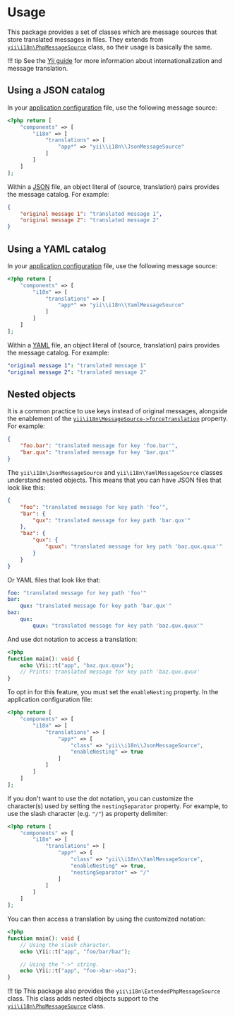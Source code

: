 # Usage
This package provides a set of classes which are message sources that store translated messages in files.
They extends from [`yii\i18n\PhpMessageSource`](https://www.yiiframework.com/doc/api/2.0/yii-i18n-phpmessagesource) class, so their usage is basically the same.

!!! tip
	See the [Yii guide](https://www.yiiframework.com/doc/guide/2.0/en/tutorial-i18n#message-translation) for more information about internationalization and message translation.

## Using a JSON catalog
In your [application configuration](https://www.yiiframework.com/doc/guide/2.0/en/concept-configurations#application-configurations) file, use the following message source:

``` php
<?php return [
	"components" => [
		"i18n" => [
			"translations" => [
				"app*" => "yii\\i18n\\JsonMessageSource"
			]
		]
	]
];
```

Within a [JSON](https://json.org) file, an object literal of (source, translation) pairs provides the message catalog. For example:

``` json
{
	"original message 1": "translated message 1",
	"original message 2": "translated message 2"
}
```

## Using a YAML catalog
In your [application configuration](https://www.yiiframework.com/doc/guide/2.0/en/concept-configurations#application-configurations) file, use the following message source:

``` php
<?php return [
	"components" => [
		"i18n" => [
			"translations" => [
				"app*" => "yii\\i18n\\YamlMessageSource"
			]
		]
	]
];
```

Within a [YAML](http://yaml.org) file, an object literal of (source, translation) pairs provides the message catalog. For example:

``` yaml
"original message 1": "translated message 1"
"original message 2": "translated message 2"
```

## Nested objects
It is a common practice to use keys instead of original messages, alongside the enablement of the [`yii\i18n\MessageSource->forceTranslation`](https://www.yiiframework.com/doc/api/2.0/yii-i18n-messagesource#$forceTranslation-detail) property. For example:

``` json
{
	"foo.bar": "translated message for key 'foo.bar'",
	"bar.qux": "translated message for key 'bar.qux'"
}
```

The `yii\i18n\JsonMessageSource` and `yii\i18n\YamlMessageSource` classes understand nested objects.
This means that you can have JSON files that look like this:

``` json
{
	"foo": "translated message for key path 'foo'",
	"bar": {
		"qux": "translated message for key path 'bar.qux'"
	},
	"baz": {
		"qux": {
			"quux": "translated message for key path 'baz.qux.quux'"
		}
	}
}
```

Or YAML files that look like that:

``` yaml
foo: "translated message for key path 'foo'"
bar:
	qux: "translated message for key path 'bar.qux'"
baz:
	qux:
		quux: "translated message for key path 'baz.qux.quux'"
```

And use dot notation to access a translation:

``` php
<?php
function main(): void {
	echo \Yii::t("app", "baz.qux.quux");
	// Prints: translated message for key path 'baz.qux.quux'
}
```

To opt in for this feature, you must set the `enableNesting` property.
In the application configuration file:

``` php
<?php return [
	"components" => [
		"i18n" => [
			"translations" => [
				"app*" => [
					"class" => "yii\\i18n\\JsonMessageSource",
					"enableNesting" => true
				]
			]
		]
	]
];
```

If you don't want to use the dot notation, you can customize the character(s) used by setting the `nestingSeparator` property. For example, to use the slash character (e.g. `"/"`) as property delimiter:

``` php
<?php return [
	"components" => [
		"i18n" => [
			"translations" => [
				"app*" => [
					"class" => "yii\\i18n\\YamlMessageSource",
					"enableNesting" => true,
					"nestingSeparator" => "/"
				]
			]
		]
	]
];
```

You can then access a translation by using the customized notation:

``` php
<?php
function main(): void {
	// Using the slash character.
	echo \Yii::t("app", "foo/bar/baz");

	// Using the "->" string.
	echo \Yii::t("app", "foo->bar->baz");
}
```

!!! tip
	This package also provides the `yii\i18n\ExtendedPhpMessageSource` class.
	This class adds nested objects support to the [`yii\i18n\PhpMessageSource`](https://www.yiiframework.com/doc/api/2.0/yii-i18n-phpmessagesource) class.
